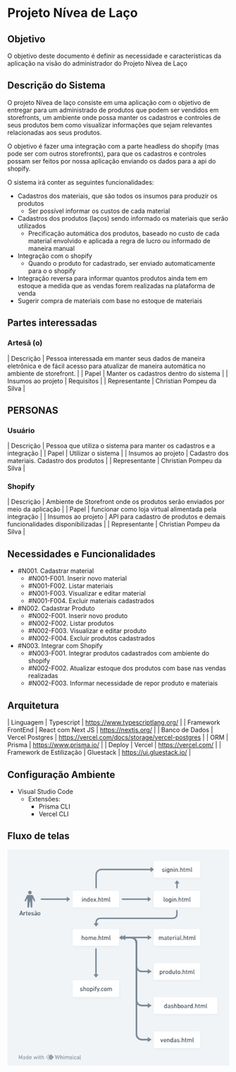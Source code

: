 # Projeto Nívea de Laço

## Objetivo

O objetivo deste documento é definir as necessidade e características da aplicação na visão do administrador do Projeto Nívea de Laço

## Descrição do Sistema

O projeto Nívea de laço consiste em uma aplicação com o objetivo de entregar para um administrado de produtos que podem ser vendidos em storefronts, um ambiente onde possa manter os cadastros e controles de seus produtos bem como visualizar informações que sejam relevantes relacionadas aos seus produtos.

O objetivo é fazer uma integração com a parte headless do shopify (mas pode ser com outros storefronts), para que os cadastros e controles possam ser feitos por nossa aplicação enviando os dados para a api do shopify.

O sistema irá conter as seguintes funcionalidades:

- Cadastros dos materiais, que são todos os insumos para produzir os produtos
    - Ser possível informar os custos de cada material
- Cadastros dos produtos (laços) sendo informado os materiais que serão utilizados
    - Precificação automática dos produtos, baseado no custo de cada material envolvido e aplicada a regra de lucro ou informado de maneira manual
- Integração com o shopify
    - Quando o produto for cadastrado, ser enviado automaticamente para o o shopify
- Integração reversa para informar quantos produtos ainda tem em estoque a medida que as vendas forem realizadas na plataforma de venda
- Sugerir compra de materiais com base no estoque de materiais

## Partes interessadas

### Artesã (o)

| Descrição | Pessoa interessada em manter seus dados de maneira eletrônica e de fácil acesso para atualizar de maneira automática no ambiente de storefront. |
| Papel | Manter os cadastros dentro do sistema |
| Insumos ao projeto | Requisitos |
| Representante | Christian Pompeu da Silva |

## PERSONAS

### Usuário

| Descrição | Pessoa que utiliza o sistema para manter os cadastros e a integração |
| Papel | Utilizar o sistema |
| Insumos ao projeto | Cadastro dos materiais. Cadastro dos produtos |
| Representante | Christian Pompeu da Silva |

### Shopify

| Descrição | Ambiente de Storefront onde os produtos serão enviados por meio da aplicação |
| Papel | funcionar como loja virtual alimentada pela integração |
| Insumos ao projeto | API para cadastro de produtos e demais funcionalidades disponibilizadas |
| Representante | Christian Pompeu da Silva |

## Necessidades e Funcionalidades

- #N001. Cadastrar material
    - #N001-F001. Inserir novo material
    - #N001-F002. Listar materiais
    - #N001-F003. Visualizar e editar material
    - #N001-F004. Excluir materiais cadastrados
- #N002. Cadastrar Produto
    - #N002-F001. Inserir novo produto
    - #N002-F002. Listar produtos
    - #N002-F003. Visualizar e editar produto
    - #N002-F004. Excluir produtos cadastrados
- #N003. Integrar com Shopify
    - #N003-F001. Integrar produtos cadastrados com ambiente do shopify
    - #N002-F002. Atualizar estoque dos produtos com base nas vendas realizadas
    - #N002-F003. Informar necessidade de repor produto e materiais

## Arquitetura

| Linguagem | Typescript | https://www.typescriptlang.org/ |
| Framework FrontEnd | React com Next JS | https://nextjs.org/ |
| Banco de Dados | Vercel Postgres | https://vercel.com/docs/storage/vercel-postgres |
| ORM | Prisma | https://www.prisma.io/ |
| Deploy | Vercel | https://vercel.com/ |
| Framework de Estilização | Gluestack | https://ui.gluestack.io/ |

## Configuração Ambiente

- Visual Studio Code
    - Extensões:
        - Prisma CLI
        - Vercel CLI

## Fluxo de telas

![Diagrama](public/assets/diagrama.png)